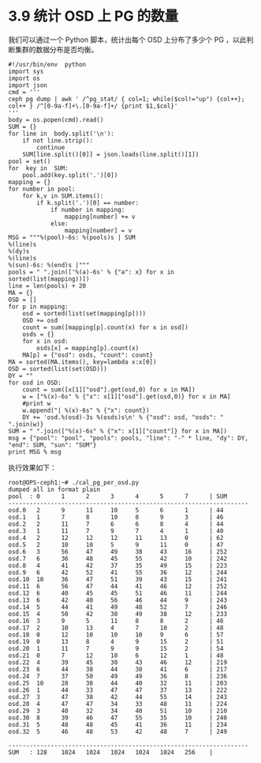 # 3.9 统计 OSD 上 PG 的数量

我们可以通过一个 Python 脚本，统计出每个 OSD 上分布了多少个 PG ，以此判断集群的数据分布是否均衡。

    #!/usr/bin/env  python
	import sys 
	import os
	import json
	cmd = '''
	ceph pg dump | awk ' /^pg_stat/ { col=1; while($col!="up") {col++}; col++ } /^[0-9a-f]+\.[0-9a-f]+/ {print $1,$col}'
	'''
	body = os.popen(cmd).read()
	SUM = {}
	for line in  body.split('\n'):
   		if not line.strip():
        	continue
   		SUM[line.split()[0]] = json.loads(line.split()[1])
	pool = set()
	for  key in  SUM:
  		pool.add(key.split('.')[0])
	mapping = {}
	for number in pool:
  		for k,v in SUM.items():
    		if k.split('.')[0] == number:
       			if number in mapping:
           			mapping[number] += v
       			else:
           			mapping[number] = v
	MSG = """%(pool)-6s: %(pools)s | SUM
	%(line)s
	%(dy)s
	%(line)s
	%(sun)-6s: %(end)s |"""
	pools = " ".join(['%(a)-6s' % {"a": x} for x in sorted(list(mapping))])
	line = len(pools) + 20
	MA = {}
	OSD = []
	for p in mapping:
    	osd = sorted(list(set(mapping[p])))
    	OSD += osd
    	count = sum([mapping[p].count(x) for x in osd])
    	osds = {}
    	for x in osd:
        	osds[x] = mapping[p].count(x)
    	MA[p] = {"osd": osds, "count": count}
	MA = sorted(MA.items(), key=lambda x:x[0])
	OSD = sorted(list(set(OSD)))
	DY = ""
	for osd in OSD:
    	count = sum([x[1]["osd"].get(osd,0) for x in MA])
    	w = ["%(x)-6s" % {"x": x[1]["osd"].get(osd,0)} for x in MA]
    	#print w
    	w.append("| %(x)-6s" % {"x": count})
    	DY += 'osd.%(osd)-3s %(osds)s\n' % {"osd": osd, "osds": " ".join(w)}
	SUM = " ".join(["%(x)-6s" % {"x": x[1]["count"]} for x in MA])
	msg = {"pool": "pool", "pools": pools, "line": "-" * line, "dy": DY, "end": SUM, "sun": "SUM"}
	print MSG % msg

执行效果如下：

	root@OPS-ceph1:~# ./cal_pg_per_osd.py 
	dumped all in format plain
	pool  : 0      1      2      3      4      5      7      | SUM
	--------------------------------------------------------------------
	osd.0   2      9      11     10     5      6      1      | 44    
	osd.1   1      7      8      10     8      9      3      | 46    
	osd.2   2      11     7      6      6      8      4      | 44    
	osd.3   1      11     7      9      7      4      1      | 40    
	osd.4   2      12     12     12     11     13     0      | 62    
	osd.5   2      10     10     5      9      11     0      | 47    
	osd.6   3      56     47     49     38     43     16     | 252   
	osd.7   6      36     48     45     55     42     10     | 242   
	osd.8   4      41     42     37     35     49     15     | 223   
	osd.9   6      42     52     41     55     36     12     | 244   
	osd.10  10     36     47     51     39     43     15     | 241   
	osd.11  6      56     47     44     41     46     12     | 252   
	osd.12  6      40     45     45     51     46     11     | 244   
	osd.13  6      42     40     56     46     44     9      | 243   
	osd.14  5      44     41     49     48     52     7      | 246   
	osd.15  4      50     42     38     49     38     12     | 233   
	osd.16  3      9      5      11     8      8      2      | 46    
	osd.17  2      10     13     4      7      10     2      | 48    
	osd.18  0      12     10     10     10     9      6      | 57    
	osd.19  0      13     8      4      9      15     2      | 51    
	osd.20  1      11     7      9      9      15     2      | 54    
	osd.21  0      7      12     10     6      12     1      | 48    
	osd.22  4      39     45     30     43     46     12     | 219   
	osd.23  6      44     38     44     38     41     6      | 217   
	osd.24  7      37     50     49     49     36     8      | 236   
	osd.25  10     28     38     44     40     32     11     | 203   
	osd.26  1      44     33     47     47     37     13     | 222   
	osd.27  3      47     38     42     44     55     14     | 243   
	osd.28  4      47     47     34     33     48     11     | 224   
	osd.29  3      40     32     34     40     51     10     | 210   
	osd.30  8      39     46     47     55     35     10     | 240   
	osd.31  5      48     48     45     41     36     11     | 234   
	osd.32  5      46     48     53     42     48     7      | 249   
	
	--------------------------------------------------------------------
	SUM   : 128    1024   1024   1024   1024   1024   256    |